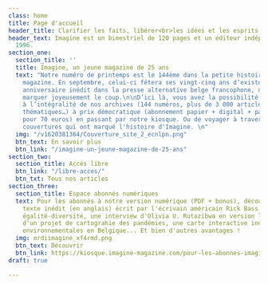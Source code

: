 ```yaml
---
class: home
title: Page d'accueil
header_title: Clarifier les faits, libérer<br>les idées et les esprits
header_text: Imagine est un bimestriel de 120 pages et un éditeur indépendant depuis
  1996.
section_one:
  section_title: ''
  title: Imagine, un jeune magazine de 25 ans
  text: "Notre numéro de printemps est le 144ème dans la petite histoire de notre
    magazine. En septembre, celui-ci fêtera ses vingt-cinq ans d’existence. Pour cet
    anniversaire inédit dans la presse alternative belge francophone, nous espérons
    marquer joyeusement le coup.\n\nD’ici là, vous avez la possibilité de vous abonner
    à l’intégralité de nos archives (144 numéros, plus de 3 000 articles, des dossiers
    thématiques…) à prix démocratique (abonnement papier + digital + pass archives
    pour 70 euros) en passant par notre kiosque. Ou de voyager à travers toutes les
    couvertures qui ont marqué l'histoire d'Imagine. \n"
  img: "/v1620381364/Couverture_site_2_ecnlpn.png"
  btn_text: En savoir plus
  btn_link: "/imagine-un-jeune-magazine-de-25-ans"
section_two:
  section_title: Accès libre
  btn_link: "/libre-acces/"
  btn_txt: Tous nos articles
section_three:
  section_title: Espace abonnés numériques
  text: Pour les abonnés à notre version numérique (PDF + bonus), découvrez une un
    texte inédit (en anglais) écrit par l'écrivain américain Rick Bass, nos baromètres
    égalité-diversité, une interview d'Olivia U. Rutazibwa en version longue, le portfolio
    d'un projet de cartograhie des pandémies, une carte interactive inédite des luttes
    environnementales en Belgique... Et bien d'autres avantages !
  img: ordiimagine_xf4rmd.png
  btn_text: Découvrir
  btn_link: https://kiosque.imagine-magazine.com/pour-les-abonnes-imagine/
draft: true

---
```


